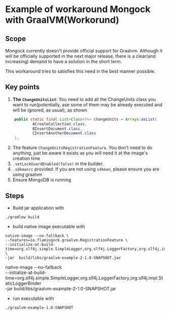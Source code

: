 # Example of workaround  Mongock with GraalVM(Workorund)

## Scope
Mongock currently doesn't provide official support for Graalvm. Although it will be officially supported in the next major release, 
there is a clear(and increasing) demand to have a solution in the short term.

This workaround tries to satisfies this need in the best manner possible.

## Key points
1. **The `ChangeUnitsList`**: You need to add all the ChangeUnits class you want to run(potentially, ase some of them may be already executed and will be ignored, as usual), as shown 
```java
    public static final List<Class<?>> changeUnits = Arrays.asList(
            ACreateCollection.class,
            BInsertDocument.class,
            CInsertAnotherDocument.class
    );
```
2. The feature `ChangeUnitsRegistrationFeature`. You don't need to do anything, just be aware it exists as you will need it at the image's creation time
3. `.setLockGuardEnabled(false)` in the builder.
3. `.sdkmanrc` provided. If you are not using `sdkman`, please ensure you are using graalvm
4. Ensure MongoDB is running


## Steps

- Build jar application with 
```shell
./gradlew build 
```

- build native image executable with
```shell
native-image --no-fallback \
--features=io.flamingock.graalvm.RegistrationFeature \
--initialize-at-build-time=org.slf4j.simple.SimpleLogger,org.slf4j.LoggerFactory,org.slf4j.impl.StaticLoggerBinder \
-jar  build/libs/graalvm-example-2-1.0-SNAPSHOT.jar
```

native-image --no-fallback \
--initialize-at-build-time=org.slf4j.simple.SimpleLogger,org.slf4j.LoggerFactory,org.slf4j.impl.StaticLoggerBinder \
-jar  build/libs/graalvm-example-2-1.0-SNAPSHOT.jar

- run executable with
```shell
./graalvm-example-1.0-SNAPSHOT
```
